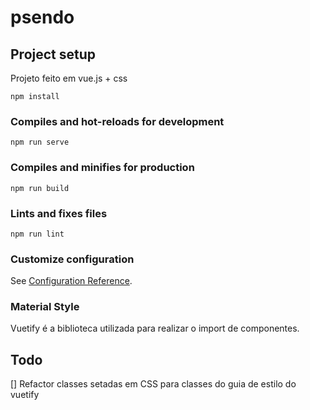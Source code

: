 # psendo

## Project setup
Projeto feito em vue.js + css 
```
npm install
```

### Compiles and hot-reloads for development
```
npm run serve
```

### Compiles and minifies for production
```
npm run build
```

### Lints and fixes files
```
npm run lint
```

### Customize configuration
See [Configuration Reference](https://cli.vuejs.org/config/).

### Material Style
Vuetify é a biblioteca utilizada para realizar o import de componentes.

## Todo
[] Refactor classes setadas em CSS para classes do guia de estilo do vuetify
